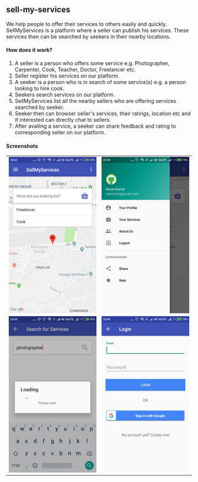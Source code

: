 ## sell-my-services

We help people to offer their services to others easily and quickly. SellMyServices is a platform where a seller can publish his
services. These services then can be searched by seekers in their nearby locations. 

#### How does it work?

1. A seller is a person who offers some service e.g. Photographer, Carpenter, Cook, Teacher, Doctor, Freelancer etc.
2. Seller register his services on our platform.
3. A seeker is a person who is in search of some service(s) e.g. a person looking to hire cook.
4. Seekers search services on our platform.
5. SellMyServices list all the nearby sellers who are offering services searched by seeker. 
6. Seeker then can browser seller's services, their ratings, location etc and if interested can directly chat to sellers.
7. After availing a service, a seeker can share feedback and rating to corresponding seller on our platform.


#### Screenshots

|  |  |
| --- | --- |
|![MainActivity](./screenshots/main-activity.png) | ![NavigationDrawer](./screenshots/navigation-drawer.png)|
|![SearchActivity](./screenshots/search-activity.png) | ![Login](./screenshots/login.png)|